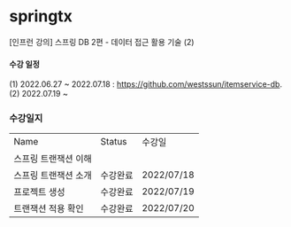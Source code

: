 # springtx
[인프런 강의] 스프링 DB 2편 - 데이터 접근 활용 기술 (2)

#### 수강 일정
(1) 2022.06.27 ~ 2022.07.18 : https://github.com/westssun/itemservice-db.  
(2) 2022.07.19 ~

### 수강일지
| | | |
|-|-|-|
|Name|Status|수강일|
|스프링 트랜잭션 이해| | |
|스프링 트랜잭션 소개|수강완료|2022/07/18|
|프로젝트 생성|수강완료|2022/07/19|
|트랜잭션 적용 확인|수강완료|2022/07/20|

